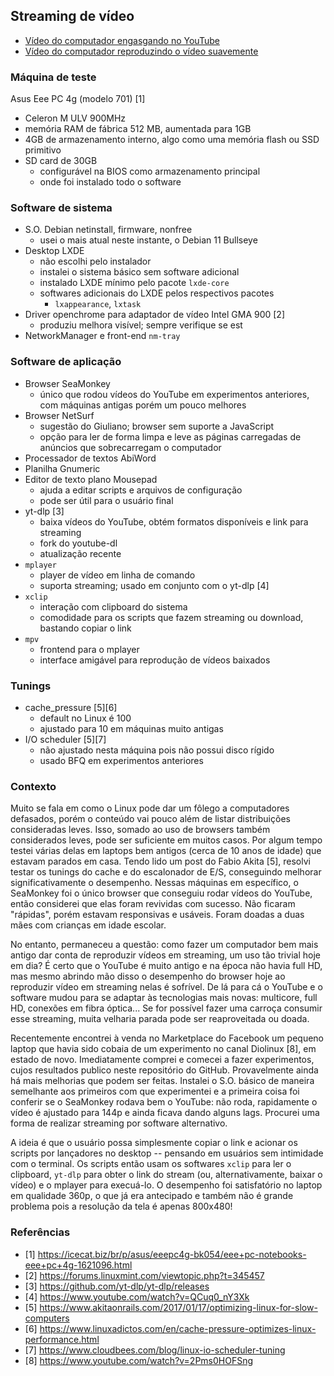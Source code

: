 ## Streaming de vídeo

* [Vídeo do computador engasgando no YouTube](https://drive.google.com/file/d/13hOumPMO-s5PBKxSDxw2UgU5GHPnHk0g/view?usp=sharing)
* [Vídeo do computador reproduzindo o vídeo suavemente](https://drive.google.com/file/d/1754jjdy9fZNnqHfpviIcOxxF179Erfey/view?usp=sharing)

### Máquina de teste

Asus Eee PC 4g (modelo 701) [1]

* Celeron M ULV 900MHz
* memória RAM de fábrica 512 MB, aumentada para 1GB
* 4GB de armazenamento interno, algo como uma memória flash ou SSD primitivo
* SD card de 30GB
  * configurável na BIOS como armazenamento principal
  * onde foi instalado todo o software

### Software de sistema 

* S.O. Debian netinstall, firmware, nonfree 
  * usei o mais atual neste instante, o Debian 11 Bullseye
* Desktop LXDE
  * não escolhi pelo instalador
  * instalei o sistema básico sem software adicional
  * instalado LXDE mínimo pelo pacote `lxde-core`
  * softwares adicionais do LXDE pelos respectivos pacotes
    * `lxappearance`, `lxtask`
* Driver openchrome para adaptador de vídeo Intel GMA 900 [2]
  * produziu melhora visível; sempre verifique se est
* NetworkManager e front-end `nm-tray`

### Software de aplicação

* Browser SeaMonkey
  * único que rodou vídeos do YouTube em experimentos anteriores, com máquinas antigas porém um pouco melhores
* Browser NetSurf
  * sugestão do Giuliano; browser sem suporte a JavaScript
  * opção para ler de forma limpa e leve as páginas carregadas de anúncios que sobrecarregam o computador
* Processador de textos AbiWord
* Planilha Gnumeric
* Editor de texto plano Mousepad
  * ajuda a editar scripts e arquivos de configuração
  * pode ser útil para o usuário final
* yt-dlp [3]
  * baixa vídeos do YouTube, obtém formatos disponíveis e link para streaming
  * fork do youtube-dl
  * atualização recente
* `mplayer`
  * player de vídeo em linha de comando
  * suporta streaming; usado em conjunto com o yt-dlp [4]
* `xclip`
  * interação com clipboard do sistema
  * comodidade para os scripts que fazem streaming ou download, bastando copiar o link
* `mpv`
  * frontend para o mplayer
  * interface amigável para reprodução de vídeos baixados

### Tunings

* cache_pressure [5][6]
  * default no Linux é 100
  * ajustado para 10 em máquinas muito antigas
* I/O scheduler [5][7]
  * não ajustado nesta máquina pois não possui disco rígido
  * usado BFQ em experimentos anteriores

### Contexto

Muito se fala em como o Linux pode dar um fôlego a computadores defasados, porém o conteúdo vai pouco além de listar distribuições consideradas leves. Isso, somado ao uso de browsers também considerados leves, pode ser suficiente em muitos casos. Por algum tempo testei várias delas em laptops bem antigos (cerca de 10 anos de idade) que estavam parados em casa. Tendo lido um post do Fabio Akita [5], resolvi testar os tunings do cache e do escalonador de E/S, conseguindo melhorar significativamente o desempenho. Nessas máquinas em específico, o SeaMonkey foi o único browser que conseguiu rodar vídeos do YouTube, então considerei que elas foram revividas com sucesso. Não ficaram "rápidas", porém estavam responsivas e usáveis. Foram doadas a duas mães com crianças em idade escolar.

No entanto, permaneceu a questão: como fazer um computador bem mais antigo dar conta de reproduzir vídeos em streaming, um uso tão trivial hoje em dia? É certo que o YouTube é muito antigo e na época não havia full HD, mas mesmo abrindo mão disso o desempenho do browser hoje ao reproduzir vídeo em streaming nelas é sofrível. De lá para cá o YouTube e o software mudou para se adaptar às tecnologias mais novas: multicore, full HD, conexões em fibra óptica... Se for possível fazer uma carroça consumir esse streaming, muita velharia parada pode ser reaproveitada ou doada.

Recentemente encontrei à venda no Marketplace do Facebook um pequeno laptop que havia sido cobaia de um experimento no canal Diolinux [8], em estado de novo. Imediatamente comprei e comecei a fazer experimentos, cujos resultados publico neste repositório do GitHub. Provavelmente ainda há mais melhorias que podem ser feitas. Instalei o S.O. básico de maneira semelhante aos primeiros com que experimentei e a primeira coisa foi conferir se o SeaMonkey rodava bem o YouTube: não roda, rapidamente o vídeo é ajustado para 144p e ainda ficava dando alguns lags. Procurei uma forma de realizar streaming por software alternativo.

A ideia é que o usuário possa simplesmente copiar o link e acionar os scripts por lançadores no desktop -- pensando em usuários sem intimidade com o terminal. Os scripts então usam os softwares `xclip` para ler o clipboard, `yt-dlp` para obter o link do stream (ou, alternativamente, baixar o vídeo) e o mplayer para execuá-lo. O desempenho foi satisfatório no laptop em qualidade 360p, o que já era antecipado e também não é grande problema pois a resolução da tela é apenas 800x480!


### Referências

* [1] https://icecat.biz/br/p/asus/eeepc4g-bk054/eee+pc-notebooks-eee+pc+4g-1621096.html
* [2] https://forums.linuxmint.com/viewtopic.php?t=345457
* [3] https://github.com/yt-dlp/yt-dlp/releases
* [4] https://www.youtube.com/watch?v=QCuq0_nY3Xk
* [5] https://www.akitaonrails.com/2017/01/17/optimizing-linux-for-slow-computers
* [6] https://www.linuxadictos.com/en/cache-pressure-optimizes-linux-performance.html
* [7] https://www.cloudbees.com/blog/linux-io-scheduler-tuning
* [8] https://www.youtube.com/watch?v=2Pms0HOFSng
